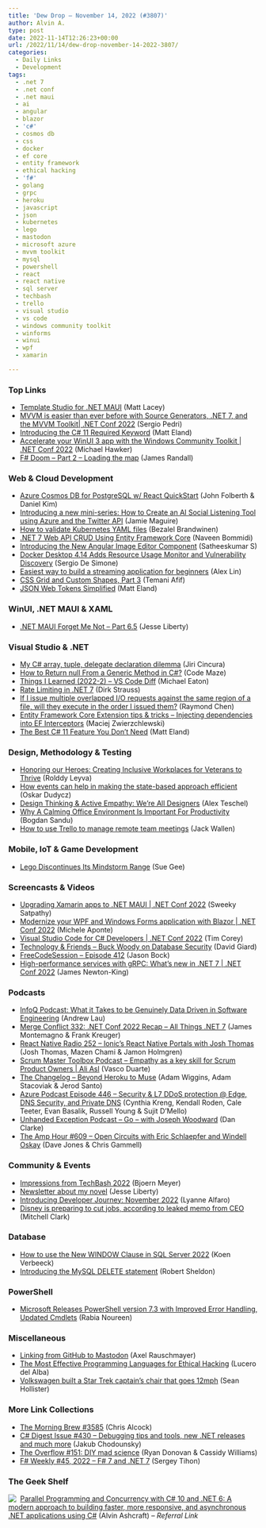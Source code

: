 ```yaml
---
title: 'Dew Drop – November 14, 2022 (#3807)'
author: Alvin A.
type: post
date: 2022-11-14T12:26:23+00:00
url: /2022/11/14/dew-drop-november-14-2022-3807/
categories:
  - Daily Links
  - Development
tags:
  - .net 7
  - .net conf
  - .net maui
  - ai
  - angular
  - blazor
  - 'c#'
  - cosmos db
  - css
  - docker
  - ef core
  - entity framework
  - ethical hacking
  - 'f#'
  - golang
  - grpc
  - heroku
  - javascript
  - json
  - kubernetes
  - lego
  - mastodon
  - microsoft azure
  - mvvm toolkit
  - mysql
  - powershell
  - react
  - react native
  - sql server
  - techbash
  - trello
  - visual studio
  - vs code
  - windows community toolkit
  - winforms
  - winui
  - wpf
  - xamarin

---
```

### <a name="top"></a>Top Links

  * <a href="https://www.mrlacey.com/2022/11/template-studio-for-net-maui.html" target="_blank" rel="noopener">Template Studio for .NET MAUI</a> (Matt Lacey)
  * <a href="http://www.youtube.com/watch?v=oQluWTag-e4" target="_blank" rel="noopener">MVVM is easier than ever before with Source Generators, .NET 7, and the MVVM Toolkit| .NET Conf 2022</a> (Sergio Pedri)
  * <a href="https://newdevsguide.com/2022/11/12/csharp-11-required-keyword/" target="_blank" rel="noopener">Introducing the C# 11 Required Keyword</a> (Matt Eland)
  * <a href="http://www.youtube.com/watch?v=WH-vRxvY95M" target="_blank" rel="noopener">Accelerate your WinUI 3 app with the Windows Community Toolkit | .NET Conf 2022</a> (Michael Hawker)
  * <a href="https://www.jamesdrandall.com/posts/fsharp_doom_part_2_loading_the_map/" target="_blank" rel="noopener">F# Doom &#8211; Part 2 &#8211; Loading the map</a> (James Randall)



### <a name="web"></a>Web & Cloud Development

  * <a href="https://devblogs.microsoft.com/premier-developer/azure-cosmos-db-for-postgresql-w-react-quickstart/" target="_blank" rel="noopener">Azure Cosmos DB for PostgreSQL w/ React QuickStart</a> (John Folberth & Daniel Kim)
  * <a href="https://jamiemaguire.net/index.php/2022/11/12/introducing-a-new-mini-series-how-to-create-an-ai-social-listening-tool-using-azure-and-the-twitter-api/?utm_source=rss&utm_medium=rss&utm_campaign=introducing-a-new-mini-series-how-to-create-an-ai-social-listening-tool-using-azure-and-the-twitter-api" target="_blank" rel="noopener">Introducing a new mini-series: How to Create an AI Social Listening Tool using Azure and the Twitter API</a> (Jamie Maguire)
  * <a href="https://www.cncf.io/blog/2022/11/11/how-to-validate-kubernetes-yaml-files/" target="_blank" rel="noopener">How to validate Kubernetes YAML files</a> (Bezalel Brandwinen)
  * <a href="https://www.learmoreseekmore.com/2022/11/dotnet7-api-crud-efcore.html" target="_blank" rel="noopener">.NET 7 Web API CRUD Using Entity Framework Core</a> (Naveen Bommidi)
  * <a href="https://www.syncfusion.com/blogs/post/introducing-the-new-angular-image-editor-component.aspx?utm_source=alvinashcraft&utm_medium=email&utm_campaign=alvinashcraft_blog_edmnov22" target="_blank" rel="noopener">Introducing the New Angular Image Editor Component</a> (Satheeskumar S)
  * <a href="https://www.infoq.com/news/2022/11/docker-desktop-resource-usage/?utm_campaign=infoq_content&utm_source=infoq&utm_medium=feed&utm_term=global" target="_blank" rel="noopener">Docker Desktop 4.14 Adds Resource Usage Monitor and Vulnerability Discovery</a> (Sergio De Simone)
  * <a href="https://techcommunity.microsoft.com/t5/analytics-on-azure-blog/easiest-way-to-build-a-streaming-application-for-beginners/ba-p/3674435" target="_blank" rel="noopener">Easiest way to build a streaming application for beginners</a> (Alex Lin)
  * <a href="https://css-tricks.com/css-grid-and-custom-shapes-part-3/" target="_blank" rel="noopener">CSS Grid and Custom Shapes, Part 3</a> (Temani Afif)
  * <a href="https://newdevsguide.com/2022/11/12/json-web-tokens-simplified/" target="_blank" rel="noopener">JSON Web Tokens Simplified</a> (Matt Eland)



### <a name="silverlight"></a>WinUI, .NET MAUI & XAML

  * <a href="https://jesseliberty.com/2022/11/13/net-maui-forget-me-not-part-6-5/" target="_blank" rel="noopener">.NET MAUI Forget Me Not – Part 6.5</a> (Jesse Liberty)



### <a name="dotnet"></a>Visual Studio & .NET

  * <a href="https://www.tabsoverspaces.com/233907-my-csharp-array-tuple-delegate-declaration-dilemma?utm_source=feed" target="_blank" rel="noopener">My C# array, tuple, delegate declaration dilemma</a> (Jiri Cincura)
  * <a href="https://code-maze.com/return-null-from-generic-method-csharp/" target="_blank" rel="noopener">How to Return null From a Generic Method in C#?</a> (Code Maze)
  * <a href="https://samestuffdifferentday.net/2022/11/11/things-i-learned-2/" target="_blank" rel="noopener">Things I Learned (2022-2) &#8211; VS Code Diff</a> (Michael Eaton)
  * <a href="https://dirkstrauss.com/rate-limiting-in-net-7/" target="_blank" rel="noopener">Rate Limiting in .NET 7</a> (Dirk Strauss)
  * <a href="https://devblogs.microsoft.com/oldnewthing/20221111-00/?p=107385" target="_blank" rel="noopener">If I issue multiple overlapped I/O requests against the same region of a file, will they execute in the order I issued them?</a> (Raymond Chen)
  * <a href="https://maciejz.dev/entity-framework-core-extension-tips-tricks-interceptors/" target="_blank" rel="noopener">Entity Framework Core Extension tips & tricks &#8211; Injecting dependencies into EF Interceptors</a> (Maciej Zwierzchlewski)
  * <a href="https://newdevsguide.com/2022/11/13/the-best-csharp-11-feature/" target="_blank" rel="noopener">The Best C# 11 Feature You Don’t Need</a> (Matt Eland)



### <a name="design"></a>Design, Methodology & Testing

  * <a href="https://www.splunk.com/en_us/blog/splunk-for-good/honoring-our-heroes-creating-inclusive-workplaces-for-veterans-to-thrive.html" target="_blank" rel="noopener">Honoring our Heroes: Creating Inclusive Workplaces for Veterans to Thrive</a> (Rolddy Leyva)
  * <a href="https://event-driven.io/en/how_events_can_help_on_making_state_based_approach_efficient/" target="_blank" rel="noopener">How events can help in making the state-based approach efficient</a> (Oskar Dudycz)
  * <a href="https://www.simplethread.com/design-thinking-active-empathy-were-all-designers/" target="_blank" rel="noopener">Design Thinking & Active Empathy: We’re All Designers</a> (Alex Teschel)
  * <a href="https://www.designyourway.net/blog/misc/why-a-calming-office-environment-is-important-for-productivity/" target="_blank" rel="noopener">Why A Calming Office Environment Is Important For Productivity</a> (Bogdan Sandu)
  * <a href="https://www.techrepublic.com/article/how-to-trello-manage-remote-team/" target="_blank" rel="noopener">How to use Trello to manage remote team meetings</a> (Jack Wallen)



### <a name="mobile"></a>Mobile, IoT & Game Development

  * <a href="http://www.i-programmer.info/news/169-robotics/15864-lego-discontinues-its-mindstorm-range.html" target="_blank" rel="noopener">Lego Discontinues Its Mindstorm Range</a> (Sue Gee)



### <a name="videos"></a>Screencasts & Videos

  * <a href="http://www.youtube.com/watch?v=_XT7m5oIKCs" target="_blank" rel="noopener">Upgrading Xamarin apps to .NET MAUI | .NET Conf 2022</a> (Sweeky Satpathy)
  * <a href="http://www.youtube.com/watch?v=niX1DbFwgq4" target="_blank" rel="noopener">Modernize your WPF and Windows Forms application with Blazor | .NET Conf 2022</a> (Michele Aponte)
  * <a href="http://www.youtube.com/watch?v=fuBi4d7k1-M" target="_blank" rel="noopener">Visual Studio Code for C# Developers | .NET Conf 2022</a> (Tim Corey)
  * <a href="https://davidgiard.com/buck-woody-on-database-security" target="_blank" rel="noopener">Technology & Friends &#8211; Buck Woody on Database Security</a> (David Giard)
  * <a href="http://www.youtube.com/watch?v=F6l0k7ep7UY" target="_blank" rel="noopener">FreeCodeSession &#8211; Episode 412</a> (Jason Bock)
  * <a href="http://www.youtube.com/watch?v=et_2NBk4N4Y" target="_blank" rel="noopener">High-performance services with gRPC: What&#8217;s new in .NET 7 | .NET Conf 2022</a> (James Newton-King)



### <a name="podcasts"></a>Podcasts

  * <a href="https://www.infoq.com/podcasts/software-engineering-data-driven/" target="_blank" rel="noopener">InfoQ Podcast: What it Takes to be Genuinely Data Driven in Software Engineering</a> (Andrew Lau)
  * <a href="http://www.mergeconflict.fm/332" target="_blank" rel="noopener">Merge Conflict 332: .NET Conf 2022 Recap &#8211; All Things .NET 7</a> (James Montemagno & Frank Kreuger)
  * <a href="https://www.reactnativeradio.com/episodes/rnr-252-ionics-react-native-portals-with-josh-thomas" target="_blank" rel="noopener">React Native Radio 252 &#8211; Ionic&#8217;s React Native Portals with Josh Thomas</a> (Josh Thomas, Mazen Chami & Jamon Holmgren)
  * <a href="https://scrummastertoolbox.libsyn.com/empathy-as-a-key-skill-for-scrum-product-owners-ali-asl" target="_blank" rel="noopener">Scrum Master Toolbox Podcast &#8211; Empathy as a key skill for Scrum Product Owners | Ali Asl</a> (Vasco Duarte)
  * <a href="https://changelog.com/podcast/514" target="_blank" rel="noopener">The Changelog &#8211; Beyond Heroku to Muse</a> (Adam Wiggins, Adam Stacoviak & Jerod Santo)
  * <a href="http://azpodcast.azurewebsites.net/post/Episode-446-Security-L7-DDoS-protection-Edge-DNS-Security-and-Private-DNS" target="_blank" rel="noopener">Azure Podcast Episode 446 &#8211; Security & L7 DDoS protection @ Edge, DNS Security, and Private DNS</a> (Cynthia Kreng, Kendall Roden, Cale Teeter, Evan Basalik, Russell Young & Sujit D&#8217;Mello)
  * <a href="https://unhandledexceptionpodcast.com/posts/0045-go/" target="_blank" rel="noopener">Unhanded Exception Podcast &#8211; Go &#8211; with Joseph Woodward</a> (Dan Clarke)
  * <a href="https://theamphour.com/609-open-circuits-with-eric-schlaepfer-and-windell-oskay/?utm_source=rss&utm_medium=rss&utm_campaign=609-open-circuits-with-eric-schlaepfer-and-windell-oskay" target="_blank" rel="noopener">The Amp Hour #609 – Open Circuits with Eric Schlaepfer and Windell Oskay</a> (Dave Jones & Chris Gammell)



### <a name="events"></a>Community & Events

  * <a href="https://www.textcontrol.com/blog/2022/11/11/impressions-from-techbash-2022/" target="_blank" rel="noopener">Impressions from TechBash 2022</a> (Bjoern Meyer)
  * <a href="https://jesseliberty.com/2022/11/11/newsletter-about-my-novel/" target="_blank" rel="noopener">Newsletter about my novel</a> (Jesse Liberty)
  * <a href="http://developers.googleblog.com/2022/10/developer-journey-november22.html" target="_blank" rel="noopener">Introducing Developer Journey: November 2022</a> (Lyanne Alfaro)
  * <a href="https://www.theverge.com/2022/11/11/23454045/disney-hiring-freeze-layoffs-cost-cutting-memo" target="_blank" rel="noopener">Disney is preparing to cut jobs, according to leaked memo from CEO</a> (Mitchell Clark)



### <a name="sql"></a>Database

  * <a href="https://www.mssqltips.com/sqlservertip/7440/sql-server-2022-window-clause-to-simplify-sql-queries/" target="_blank" rel="noopener">How to use the New WINDOW Clause in SQL Server 2022</a> (Koen Verbeeck)
  * <a href="https://www.red-gate.com/simple-talk/uncategorized/introducing-the-mysql-delete-statement/" target="_blank" rel="noopener">Introducing the MySQL DELETE statement</a> (Robert Sheldon)



### <a name="ps"></a>PowerShell

  * <a href="https://petri.com/microsoft-powershell-version-7-3/" target="_blank" rel="noopener">Microsoft Releases PowerShell version 7.3 with Improved Error Handling, Updated Cmdlets</a> (Rabia Noureen)



### <a name="misc"></a>Miscellaneous

  * <a href="https://2ality.com/2022/11/linking-from-github-to-mastodon.html" target="_blank" rel="noopener">Linking from GitHub to Mastodon</a> (Axel Rauschmayer)
  * <a href="https://www.sitepoint.com/best-programming-language-for-hacking/?utm_source=rss" target="_blank" rel="noopener">The Most Effective Programming Languages for Ethical Hacking</a> (Lucero del Alba)
  * <a href="https://www.theverge.com/2022/11/11/23453665/volkswagen-star-trek-office-chair-video" target="_blank" rel="noopener">Volkswagen built a Star Trek captain’s chair that goes 12mph</a> (Sean Hollister)



### <a name="links"></a>More Link Collections

  * <a href="https://blog.cwa.me.uk/2022/11/14/the-morning-brew-3585/" target="_blank" rel="noopener">The Morning Brew #3585</a> (Chris Alcock)
  * <a href="https://csharpdigest.net/digests/1417" target="_blank" rel="noopener">C# Digest Issue #430 &#8211; Debugging tips and tools, new .NET releases and much more</a> (Jakub Chodounsky)
  * <a href="https://stackoverflow.blog/2022/11/11/the-overflow-151-diy-mad-science/" target="_blank" rel="noopener">The Overflow #151: DIY mad science</a> (Ryan Donovan & Cassidy Williams)
  * <a href="https://sergeytihon.com/2022/11/12/f-weekly-45-2022-f-7-and-net-7/" target="_blank" rel="noopener">F# Weekly #45, 2022 – F# 7 and .NET 7</a> (Sergey Tihon)



### <a name="shelf"></a>The Geek Shelf

<a href="https://www.amazon.com/dp/1803243678/tag=amavin-20" target="_blank" rel="noopener"><img decoding="async" align="left" style="margin: 0px 4px 0px 0px; border: 0px currentcolor; border-image: none; float: left; display: inline; background-image: none;" src="https://m.media-amazon.com/images/I/41LVLQEMyRL._SS135_.jpg" border="0" /></a>&nbsp;<a href="https://www.amazon.com/dp/1803243678/tag=amavin-20" target="_blank" rel="noopener">Parallel Programming and Concurrency with C# 10 and .NET 6: A modern approach to building faster, more responsive, and asynchronous .NET applications using C#</a> (Alvin Ashcraft) _&#8211; Referral Link_